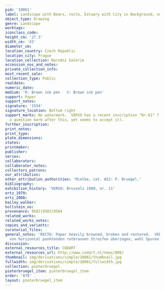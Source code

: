 ```yaml
---
pid: '10061'
label: Landscape with Bears, recto, Estuary with City in Background, verso
object_type: Drawing
genre: Landscape
worktags:
iconclass_code:
height_cm: '27.3'
width_cm: '41'
diameter_cm:
location_country: Czech Republic
location_city: Prague
location_collection: Narodní Galerie
accession_nos_and_notes:
private_collection_info:
most_recent_sale:
collection_type: Public
realdate:
numeric_date:
medium: 'R: Brown ink pen   V: Brown ink pen'
support: Paper
support_notes:
signature: '1554'
signature_location: Bottom right
support_marks: No watermark.  VERSO has a recent inscription "Nr.61" ? (Bruegel has
  a question mark after this, yet seems to accept it).
further_inscription:
print_notes:
print_type:
plate_dimensions:
states:
printmaker:
publisher:
series:
collaborators:
collaborator_notes:
collectors_patrons:
our_attribution:
other_attribution_authorities: 'Mielke, cat. #22: P. Bruegel.'
bibliography:
exhibition_history: 'VERSO: Brussels 1980, nr. 11'
ertz_1979:
ertz_2008:
bailey_walker:
hollstein_no:
provenance: 9582|9583|9584
related_works:
related_works_notes:
copies_and_variants:
curatorial_files:
general_notes: 'RECTO: Paper heavily browned, broken and restored.  VERSO:  "Papier
  von horizontal punktenden rotbraunen Streifen überzogen, wohl Spuren ehem". '
discussion:
external_resources_title: CODART
external_resources_url: http://www.codart.nl/news/806/
thumbnail: img/derivatives/simple/10061/thumbnail.jpg
fullwidth: img/derivatives/simple/10061/fullwidth.jpg
collection: pieterbruegel
pieterbruegel_item: pieterbruegel_item
order: '079'
layout: pieterbruegel_item
---
```


